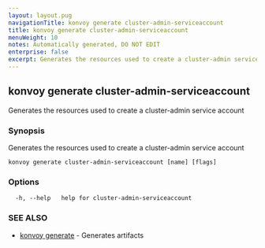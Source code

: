 ```yaml
---
layout: layout.pug
navigationTitle: konvoy generate cluster-admin-serviceaccount
title: konvoy generate cluster-admin-serviceaccount
menuWeight: 10
notes: Automatically generated, DO NOT EDIT
enterprise: false
excerpt: Generates the resources used to create a cluster-admin service account
---
```


## konvoy generate cluster-admin-serviceaccount

Generates the resources used to create a cluster-admin service account

### Synopsis

Generates the resources used to create a cluster-admin service account

```
konvoy generate cluster-admin-serviceaccount [name] [flags]
```

### Options

```
  -h, --help   help for cluster-admin-serviceaccount
```

### SEE ALSO

* [konvoy generate](../)	 - Generates artifacts

